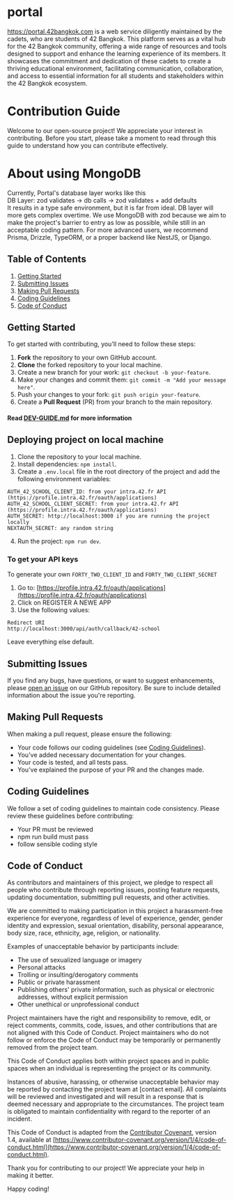 # portal

https://portal.42bangkok.com is a web service diligently maintained by the cadets, who are students of 42 Bangkok. This platform serves as a vital hub for the 42 Bangkok community, offering a wide range of resources and tools designed to support and enhance the learning experience of its members. It showcases the commitment and dedication of these cadets to create a thriving educational environment, facilitating communication, collaboration, and access to essential information for all students and stakeholders within the 42 Bangkok ecosystem.

# Contribution Guide

Welcome to our open-source project! We appreciate your interest in contributing. Before you start, please take a moment to read through this guide to understand how you can contribute effectively.

# About using MongoDB

Currently, Portal's database layer works like this  
DB Layer: zod validates -> db calls -> zod validates + add defaults  
It results in a type safe environment, but it is far from ideal. DB layer will more gets complex overtime.
We use MongoDB with zod because we aim to make the project's barrier to entry as low as possible, while still in an acceptable coding pattern. For more advanced users, we recommend Prisma, Drizzle, TypeORM, or a proper backend like NestJS, or Django.

## Table of Contents

1. [Getting Started](#getting-started)
2. [Submitting Issues](#submitting-issues)
3. [Making Pull Requests](#making-pull-requests)
4. [Coding Guidelines](#coding-guidelines)
5. [Code of Conduct](#code-of-conduct)

## Getting Started

To get started with contributing, you'll need to follow these steps:

1. **Fork** the repository to your own GitHub account.
2. **Clone** the forked repository to your local machine.
3. Create a new branch for your work: `git checkout -b your-feature`.
4. Make your changes and commit them: `git commit -m "Add your message here"`.
5. Push your changes to your fork: `git push origin your-feature`.
6. Create a **Pull Request** (PR) from your branch to the main repository.

#### Read [DEV-GUIDE.md](/DEV-GUIDE.md) for more information

## Deploying project on local machine

1. Clone the repository to your local machine.
2. Install dependencies: `npm install`.
3. Create a `.env.local` file in the root directory of the project and add the following environment variables:

```
AUTH_42_SCHOOL_CLIENT_ID: from your intra.42.fr API (https://profile.intra.42.fr/oauth/applications)
AUTH_42_SCHOOL_CLIENT_SECRET: from your intra.42.fr API (https://profile.intra.42.fr/oauth/applications)
AUTH_SECRET: http://localhost:3000 if you are running the project locally
NEXTAUTH_SECRET: any random string
```

4. Run the project: `npm run dev`.

### To get your API keys

To generate your own `FORTY_TWO_CLIENT_ID` and `FORTY_TWO_CLIENT_SECRET`

1. Go to: [https://profile.intra.42.fr/oauth/applications](https://profile.intra.42.fr/oauth/applications)
2. Click on REGISTER A NEWE APP
3. Use the following values:

```
Redirect URI
http://localhost:3000/api/auth/callback/42-school
```

Leave everything else default.

## Submitting Issues

If you find any bugs, have questions, or want to suggest enhancements, please [open an issue](https://github.com/yourusername/yourrepository/issues) on our GitHub repository. Be sure to include detailed information about the issue you're reporting.

## Making Pull Requests

When making a pull request, please ensure the following:

- Your code follows our coding guidelines (see [Coding Guidelines](#coding-guidelines)).
- You've added necessary documentation for your changes.
- Your code is tested, and all tests pass.
- You've explained the purpose of your PR and the changes made.

## Coding Guidelines

We follow a set of coding guidelines to maintain code consistency. Please review these guidelines before contributing:

- Your PR must be reviewed
- npm run build must pass
- follow sensible coding style

## Code of Conduct

As contributors and maintainers of this project, we pledge to respect all people who contribute through reporting issues, posting feature requests, updating documentation, submitting pull requests, and other activities.

We are committed to making participation in this project a harassment-free experience for everyone, regardless of level of experience, gender, gender identity and expression, sexual orientation, disability, personal appearance, body size, race, ethnicity, age, religion, or nationality.

Examples of unacceptable behavior by participants include:

- The use of sexualized language or imagery
- Personal attacks
- Trolling or insulting/derogatory comments
- Public or private harassment
- Publishing others' private information, such as physical or electronic addresses, without explicit permission
- Other unethical or unprofessional conduct

Project maintainers have the right and responsibility to remove, edit, or reject comments, commits, code, issues, and other contributions that are not aligned with this Code of Conduct. Project maintainers who do not follow or enforce the Code of Conduct may be temporarily or permanently removed from the project team.

This Code of Conduct applies both within project spaces and in public spaces when an individual is representing the project or its community.

Instances of abusive, harassing, or otherwise unacceptable behavior may be reported by contacting the project team at [contact email]. All complaints will be reviewed and investigated and will result in a response that is deemed necessary and appropriate to the circumstances. The project team is obligated to maintain confidentiality with regard to the reporter of an incident.

This Code of Conduct is adapted from the [Contributor Covenant](https://www.contributor-covenant.org), version 1.4, available at [https://www.contributor-covenant.org/version/1/4/code-of-conduct.html](https://www.contributor-covenant.org/version/1/4/code-of-conduct.html).

Thank you for contributing to our project! We appreciate your help in making it better.

Happy coding!
